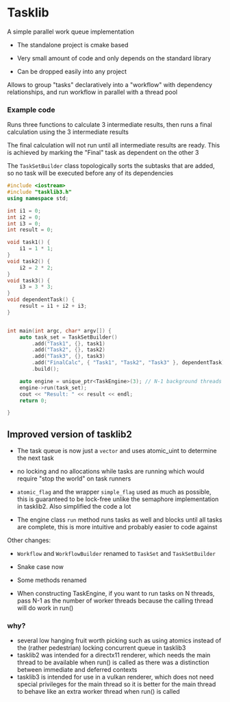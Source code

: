 # Tasklib

A simple parallel work queue implementation
 
 * The standalone project is cmake based
 
 * Very small amount of code and only depends on the standard library
 
 * Can be dropped easily into any project

Allows to group "tasks" declaratively into a "workflow" with dependency relationships, and run workflow in parallel with a thread pool


### Example code

Runs three functions to calculate 3 intermediate results, then runs a final calculation using the 3 intermediate results

The final calculation will not run until all intermediate results are ready. This is achieved by marking the "Final" task as dependent on the other 3

The `TaskSetBuilder` class topologically sorts the subtasks that are added, so no task will be executed before any of its dependencies

```cpp
#include <iostream>
#include "tasklib3.h"
using namespace std;

int i1 = 0;
int i2 = 0;
int i3 = 0;
int result = 0;

void task1() {
	i1 = 1 * 1;
}
void task2() {
	i2 = 2 * 2;
}
void task3() {
	i3 = 3 * 3;
}
void dependentTask() {
	result = i1 + i2 + i3;
}


int main(int argc, char* argv[]) {
	auto task_set = TaskSetBuilder()
		.add("Task1", {}, task1)
		.add("Task2", {}, task2)
		.add("Task3", {}, task3)
		.add("FinalCalc", { "Task1", "Task2", "Task3" }, dependentTask)
		.build();

    auto engine = unique_ptr<TaskEngine>(3); // N-1 background threads
    engine->run(task_set);
	cout << "Result: " << result << endl;
    return 0;

}
```

## Improved version of tasklib2
 
 * The task queue is now just a `vector` and uses atomic_uint to determine the next task 
 
 * no locking and no allocations while tasks are running which would require "stop the world" on task runners
 
 * `atomic_flag` and the wrapper `simple_flag` used as much as possible, this is guaranteed to be lock-free unlike the semaphore implementation in tasklib2. Also simplified the code a lot
 
 * The engine class `run` method runs tasks as well and blocks until all tasks are complete, this is more intuitive and probably easier to code against

Other changes:
 
 * `Workflow` and `WorkflowBuilder` renamed to `TaskSet` and `TaskSetBuilder`
 
 * Snake case now
 
 * Some methods renamed
 
 * When constructing TaskEngine, if you want to run tasks on N threads, pass N-1 as the number of worker threads because the calling thread will do work in run()


### why?

- several low hanging fruit worth picking such as using atomics instead of the (rather pedestrian) locking concurrent queue in tasklib3
- tasklib2 was intended for a directx11 renderer, which needs the main thread to be available when run() is called as there was a distinction between immediate and deferred contexts
- tasklib3 is intended for use in a vulkan renderer, which does not need special privileges for the main thread so it is better for the main thread to behave like an extra worker thread when run() is called
